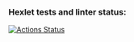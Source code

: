 ### Hexlet tests and linter status:
[![Actions Status](https://github.com/kostya2908/data-analytics-project-96/actions/workflows/hexlet-check.yml/badge.svg)](https://github.com/kostya2908/data-analytics-project-96/actions)